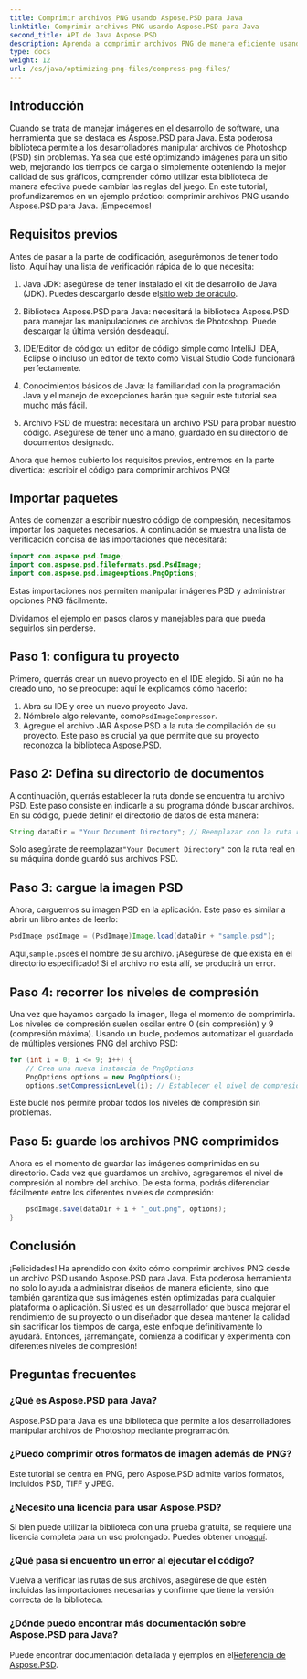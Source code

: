 ```yaml
---
title: Comprimir archivos PNG usando Aspose.PSD para Java
linktitle: Comprimir archivos PNG usando Aspose.PSD para Java
second_title: API de Java Aspose.PSD
description: Aprenda a comprimir archivos PNG de manera eficiente usando Aspose.PSD para Java. Este tutorial lo guía a través de la implementación del código, garantizando un manejo óptimo de los archivos.
type: docs
weight: 12
url: /es/java/optimizing-png-files/compress-png-files/
---
```

## Introducción

Cuando se trata de manejar imágenes en el desarrollo de software, una herramienta que se destaca es Aspose.PSD para Java. Esta poderosa biblioteca permite a los desarrolladores manipular archivos de Photoshop (PSD) sin problemas. Ya sea que esté optimizando imágenes para un sitio web, mejorando los tiempos de carga o simplemente obteniendo la mejor calidad de sus gráficos, comprender cómo utilizar esta biblioteca de manera efectiva puede cambiar las reglas del juego. En este tutorial, profundizaremos en un ejemplo práctico: comprimir archivos PNG usando Aspose.PSD para Java. ¡Empecemos!

## Requisitos previos

Antes de pasar a la parte de codificación, asegurémonos de tener todo listo. Aquí hay una lista de verificación rápida de lo que necesita:

1.  Java JDK: asegúrese de tener instalado el kit de desarrollo de Java (JDK). Puedes descargarlo desde el[sitio web de oráculo](https://www.oracle.com/java/technologies/javase-jdk11-downloads.html).

2. Biblioteca Aspose.PSD para Java: necesitará la biblioteca Aspose.PSD para manejar las manipulaciones de archivos de Photoshop. Puede descargar la última versión desde[aquí](https://releases.aspose.com/psd/java/).

3. IDE/Editor de código: un editor de código simple como IntelliJ IDEA, Eclipse o incluso un editor de texto como Visual Studio Code funcionará perfectamente.

4. Conocimientos básicos de Java: la familiaridad con la programación Java y el manejo de excepciones harán que seguir este tutorial sea mucho más fácil.

5. Archivo PSD de muestra: necesitará un archivo PSD para probar nuestro código. Asegúrese de tener uno a mano, guardado en su directorio de documentos designado.

Ahora que hemos cubierto los requisitos previos, entremos en la parte divertida: ¡escribir el código para comprimir archivos PNG!

## Importar paquetes

Antes de comenzar a escribir nuestro código de compresión, necesitamos importar los paquetes necesarios. A continuación se muestra una lista de verificación concisa de las importaciones que necesitará:

```java
import com.aspose.psd.Image;
import com.aspose.psd.fileformats.psd.PsdImage;
import com.aspose.psd.imageoptions.PngOptions;
```

Estas importaciones nos permiten manipular imágenes PSD y administrar opciones PNG fácilmente.

Dividamos el ejemplo en pasos claros y manejables para que pueda seguirlos sin perderse. 

## Paso 1: configura tu proyecto

Primero, querrás crear un nuevo proyecto en el IDE elegido. Si aún no ha creado uno, no se preocupe: aquí le explicamos cómo hacerlo:

1. Abra su IDE y cree un nuevo proyecto Java.
2.  Nómbrelo algo relevante, como`PsdImageCompressor`.
3. Agregue el archivo JAR Aspose.PSD a la ruta de compilación de su proyecto. Este paso es crucial ya que permite que su proyecto reconozca la biblioteca Aspose.PSD.

## Paso 2: Defina su directorio de documentos

A continuación, querrás establecer la ruta donde se encuentra tu archivo PSD. Este paso consiste en indicarle a su programa dónde buscar archivos. En su código, puede definir el directorio de datos de esta manera:

```java
String dataDir = "Your Document Directory"; // Reemplazar con la ruta real
```

 Solo asegúrate de reemplazar`"Your Document Directory"` con la ruta real en su máquina donde guardó sus archivos PSD.

## Paso 3: cargue la imagen PSD

Ahora, carguemos su imagen PSD en la aplicación. Este paso es similar a abrir un libro antes de leerlo:

```java
PsdImage psdImage = (PsdImage)Image.load(dataDir + "sample.psd");
```

 Aquí,`sample.psd`es el nombre de su archivo. ¡Asegúrese de que exista en el directorio especificado! Si el archivo no está allí, se producirá un error.

## Paso 4: recorrer los niveles de compresión

Una vez que hayamos cargado la imagen, llega el momento de comprimirla. Los niveles de compresión suelen oscilar entre 0 (sin compresión) y 9 (compresión máxima). Usando un bucle, podemos automatizar el guardado de múltiples versiones PNG del archivo PSD:

```java
for (int i = 0; i <= 9; i++) {
    // Crea una nueva instancia de PngOptions
    PngOptions options = new PngOptions();
    options.setCompressionLevel(i); // Establecer el nivel de compresión
```

Este bucle nos permite probar todos los niveles de compresión sin problemas. 

## Paso 5: guarde los archivos PNG comprimidos

Ahora es el momento de guardar las imágenes comprimidas en su directorio. Cada vez que guardamos un archivo, agregaremos el nivel de compresión al nombre del archivo. De esta forma, podrás diferenciar fácilmente entre los diferentes niveles de compresión:

```java
    psdImage.save(dataDir + i + "_out.png", options);
}
```

## Conclusión

¡Felicidades! Ha aprendido con éxito cómo comprimir archivos PNG desde un archivo PSD usando Aspose.PSD para Java. Esta poderosa herramienta no solo lo ayuda a administrar diseños de manera eficiente, sino que también garantiza que sus imágenes estén optimizadas para cualquier plataforma o aplicación. Si usted es un desarrollador que busca mejorar el rendimiento de su proyecto o un diseñador que desea mantener la calidad sin sacrificar los tiempos de carga, este enfoque definitivamente lo ayudará. Entonces, ¡arremángate, comienza a codificar y experimenta con diferentes niveles de compresión! 

## Preguntas frecuentes

### ¿Qué es Aspose.PSD para Java?  
Aspose.PSD para Java es una biblioteca que permite a los desarrolladores manipular archivos de Photoshop mediante programación.

### ¿Puedo comprimir otros formatos de imagen además de PNG?  
Este tutorial se centra en PNG, pero Aspose.PSD admite varios formatos, incluidos PSD, TIFF y JPEG.

### ¿Necesito una licencia para usar Aspose.PSD?  
 Si bien puede utilizar la biblioteca con una prueba gratuita, se requiere una licencia completa para un uso prolongado. Puedes obtener uno[aquí](https://purchase.aspose.com/buy).

### ¿Qué pasa si encuentro un error al ejecutar el código?  
Vuelva a verificar las rutas de sus archivos, asegúrese de que estén incluidas las importaciones necesarias y confirme que tiene la versión correcta de la biblioteca.

### ¿Dónde puedo encontrar más documentación sobre Aspose.PSD para Java?  
 Puede encontrar documentación detallada y ejemplos en el[Referencia de Aspose.PSD](https://reference.aspose.com/psd/java/).